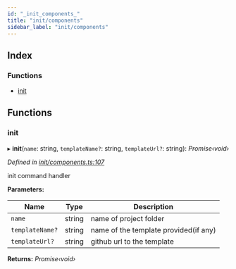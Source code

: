 ```yaml
---
id: "_init_components_"
title: "init/components"
sidebar_label: "init/components"
---
```


## Index

### Functions

* [init](_init_components_.md#init)

## Functions

###  init

▸ **init**(`name`: string, `templateName?`: string, `templateUrl?`: string): *Promise‹void›*

*Defined in [init/components.ts:107](https://github.com/aerogear/graphback/blob/b39280e7/packages/create-graphback/src/init/components.ts#L107)*

init command handler

**Parameters:**

Name | Type | Description |
------ | ------ | ------ |
`name` | string | name of project folder |
`templateName?` | string | name of the template provided(if any) |
`templateUrl?` | string | github url to the template  |

**Returns:** *Promise‹void›*
